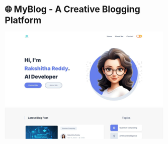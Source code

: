 # 🌐 MyBlog - A Creative Blogging Platform

![MyBlog Banner](https://github.com/rakshureddy1308/MyBlog/blob/main/assets/images/i-converter_com.jpg) 
